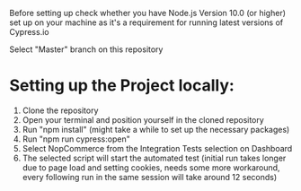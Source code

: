 Before setting up check whether you have Node.js Version 10.0 (or higher) set up on your machine as it's a requirement for running latest versions of Cypress.io

Select "Master" branch on this repository 

# Setting up the Project locally:

1. Clone the repository
2. Open your terminal and position yourself in the cloned repository
3. Run "npm install" (might take a while to set up the necessary packages)
4. Run "npm run cypress:open"
5. Select NopCommerce from the Integration Tests selection on Dashboard
6. The selected script will start the automated test (initial run takes longer due to page load and setting cookies, needs some more workaround, every following run in the same session will take around 12 seconds)
